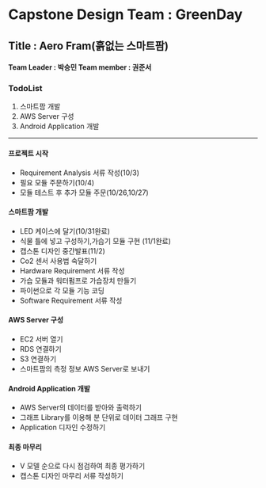 # Capstone Design Team : GreenDay
## Title : Aero Fram(흙없는 스마트팜)
#### Team Leader : 박승민  Team member : 권준서

### TodoList
1. 스마트팜 개발
2. AWS Server 구성
3. Android Application 개발
---
#### 프로젝트 시작
- Requirement Analysis 서류 작성(10/3)
- 필요 모듈 주문하기(10/4)
- 모듈 테스트 후 추가 모듈 주문(10/26,10/27)
#### 스마트팜 개발
- LED 케이스에 달기(10/31완료)
- 식물 틀에 넣고 구성하기,가습기 모듈 구현 (11/1완료)
- 캡스톤 디자인 중간발표(11/2)
- Co2 센서 사용법 숙달하기
- Hardware Requirement 서류 작성
- 가습 모듈과 워터펌프로 가습장치 만들기
- 파이썬으로 각 모듈 기능 코딩
- Software Requirement 서류 작성
#### AWS Server 구성
- EC2 서버 열기
- RDS 연결하기
- S3 연결하기
- 스마트팜의 측정 정보 AWS Server로 보내기
#### Android Application 개발
- AWS Server의 데이터를 받아와 출력하기
- 그래프 Library를 이용해 분 단위로 데이터 그래프 구현
- Application 디자인 수정하기
#### 최종 마무리
- V 모델 순으로 다시 점검하여 최종 평가하기
- 캡스톤 디자인 마무리 서류 작성하기
